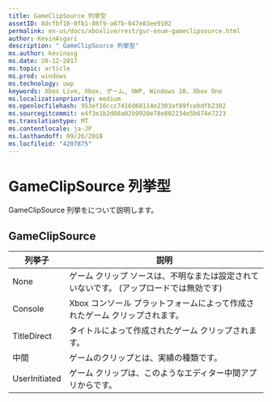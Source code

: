 ```yaml
---
title: GameClipSource 列挙型
assetID: 8dcfbf10-0fb1-86f9-a67b-047e83ee9192
permalink: en-us/docs/xboxlive/rest/gvr-enum-gameclipsource.html
author: KevinAsgari
description: " GameClipSource 列挙型"
ms.author: kevinasg
ms.date: 20-12-2017
ms.topic: article
ms.prod: windows
ms.technology: uwp
keywords: Xbox Live, Xbox, ゲーム, UWP, Windows 10, Xbox One
ms.localizationpriority: medium
ms.openlocfilehash: 953ef16ccc7416d68114e2303af89fcebdfb2382
ms.sourcegitcommit: e4f3e1b2d08a02b9920e78e802234e5b674e7223
ms.translationtype: MT
ms.contentlocale: ja-JP
ms.lasthandoff: 09/26/2018
ms.locfileid: "4207875"
---
```

# <a name="gameclipsource-enumeration"></a>GameClipSource 列挙型
GameClipSource 列挙をについて説明します。 
<a id="ID4ET"></a>

 
## <a name="gameclipsource"></a>GameClipSource
 
| <b>列挙子</b>| <b>説明</b>| 
| --- | --- | 
| None| ゲーム クリップ ソースは、不明なまたは設定されていないです。 (アップロードでは無効です)| 
| Console| Xbox コンソール プラットフォームによって作成されたゲーム クリップされます。| 
| TitleDirect| タイトルによって作成されたゲーム クリップされます。| 
| 中間 | ゲームのクリップとは、実績の種類です。| 
| UserInitiated | ゲーム クリップは、このようなエディター中間アプリからです。| 
  
